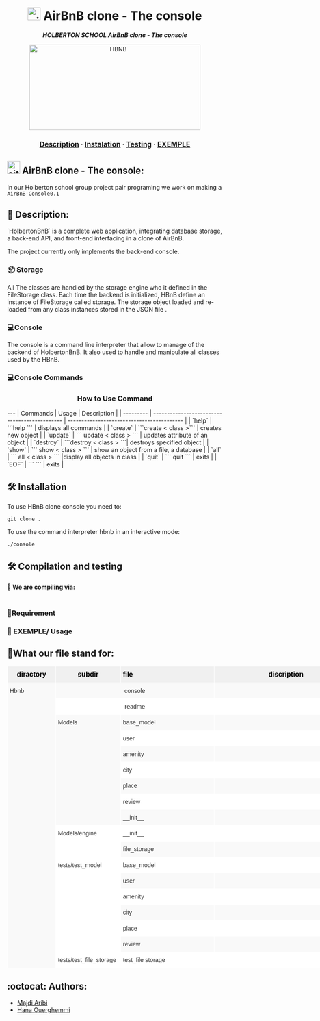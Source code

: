 <h1 align="center">
	<img alt="aitBnB" src="https://cdn.icon-icons.com/icons2/836/PNG/512/Airbnb_icon-icons.com_66791.png" height="30"/> AirBnB clone - The console
</h1>
<p align="center">
	<b><i>HOLBERTON SCHOOL AirBnB clone - The console</i></b><br>
</p>
<p align="center">
	<img alt="HBNB" src="https://holbertonintranet.s3.amazonaws.com/uploads/medias/2018/6/65f4a1dd9c51265f49d0.png?X-Amz-Algorithm=AWS4-HMAC-SHA256&X-Amz-Credential=AKIARDDGGGOU5BHMTQX4%2F20221012%2Fus-east-1%2Fs3%2Faws4_request&X-Amz-Date=20221012T183534Z&X-Amz-Expires=86400&X-Amz-SignedHeaders=host&X-Amz-Signature=eb102b2bc9818888486dd17244f5b35443a34e6a7b7faac74496db33c4e5c077" width ="400" height="200"/>

</p>
<h3 align="center">
	<a href="##Description">Description</a>
	<span> · </span>
	<a href="#Compilation-and-testing">Instalation</a>
	<span> · </span>
	<a href="#Compilation-and-testing">Testing</a>
	<span> · </span>
	<a href="#EXEMPLE">EXEMPLE</a>
</h3>

##   <img alt="aitBnB" src="https://cdn.icon-icons.com/icons2/836/PNG/512/Airbnb_icon-icons.com_66791.png" height="30"/> AirBnB clone - The console:

In our Holberton school group project pair programing we work on making a `AirBnB-Console0.1`

## 📖 Description: 
 
<p>
`HolbertonBnB` is a complete web application, integrating database storage, a back-end API, and front-end interfacing in a clone of AirBnB.

The project currently only implements the back-end console.
</p>

###  📦 Storage
All The classes are handled by the  storage engine who it defined in the FileStorage class.
Each time the backend is initialized, HBnB define an instance of FileStorage called storage. 
The storage object loaded and re-loaded from any class instances stored in the JSON file . 

###  💻Console 
The console is a command line interpreter that allow to manage of the backend of HolbertonBnB. It also used to handle and manipulate all classes used by the HBnB.

### 💻Console Commands

 <h3 align="center"> How to Use Command </h3>
---
| Commands | Usage | Description |
| --------- | --------------------------------------------- | ------------------------------------------ |
| `help` | ```help ``` | displays all commands |
| `create` | ```create < class >``` | creates new object |
| `update` | ``` update < class > <id> <attribute> <value>``` | updates attribute of an object |
| `destroy` | ```destroy < class > <id>```| destroys specified object |
| `show` | ``` show < class > <id> ``` | show an object from a file, a database |
| `all` | ``` all < class > ```  |display all objects in class |
| `quit` | ``` quit ``` | exits |
| `EOF` | ```  ``` | exits |
	
##  🛠️ Installation
To use HBnB clone console you need to:

```{r mon_bloc, echo = FALSE, WARNING = TRUE}
git clone .
```
To use the command interpreter hbnb in an interactive mode:
```{r mon_bloc, echo = FALSE, WARNING = TRUE}
./console
``` 

## 🛠️  Compilation and testing

#### 🔧 We are compiling via:
```{r mon_bloc, echo = FALSE, WARNING = TRUE}
```
###  📑Requirement

### 🎥 EXEMPLE/ Usage

## 📂What our file stand for:


<style type="text/css">
.tg  {border-collapse:collapse;border-color:#ccc;border-spacing:0;}
.tg td{background-color:#fff;border-color:#ccc;border-style:solid;border-width:1px;color:#333;
  font-family:Arial, sans-serif;font-size:14px;overflow:hidden;padding:10px 5px;word-break:normal;}
.tg th{background-color:#f0f0f0;border-color:#ccc;border-style:solid;border-width:1px;color:#333;
  font-family:Arial, sans-serif;font-size:14px;font-weight:normal;overflow:hidden;padding:10px 5px;word-break:normal;}
.tg .tg-oqs5{background-color:#f9f9f9;border-color:#ffffff;text-align:left;vertical-align:top}
.tg .tg-zg5n{border-color:#ffffff;color:#000000;font-size:16px;font-weight:bold;text-align:center;vertical-align:top}
.tg .tg-zylj{border-color:#ffffff;color:#000000;font-size:16px;font-weight:bold;text-align:left;vertical-align:top}
.tg .tg-vw9p{background-color:#f9f9f9;border-color:#ffffff;font-size:14px;text-align:left;vertical-align:top}
.tg .tg-dvqx{background-color:#f9f9f9;border-color:#ffffff;text-align:center;vertical-align:top}
.tg .tg-2t70{border-color:#ffffff;font-size:14px;text-align:center;vertical-align:top}
.tg .tg-ysfy{border-color:#ffffff;font-size:14px;text-align:left;vertical-align:top}
</style>
<table class="tg" style="undefined;table-layout: fixed; width: 821px">
<colgroup>
<col style="width: 113px">
<col style="width: 152px">
<col style="width: 219px">
<col style="width: 337px">
</colgroup>
<thead>
  <tr>
    <th class="tg-zg5n">diractory</th>
    <th class="tg-zg5n">subdir</th>
    <th class="tg-zylj">file</th>
    <th class="tg-zg5n">discription</th>
  </tr>
</thead>
<tbody>
  <tr>
    <td class="tg-vw9p" rowspan="18">Hbnb</td>
    <td class="tg-dvqx" colspan="2">console</td>
    <td class="tg-oqs5"></td>
  </tr>
  <tr>
    <td class="tg-2t70" colspan="2">readme</td>
    <td class="tg-ysfy"></td>
  </tr>
  <tr>
    <td class="tg-vw9p" rowspan="7">Models</td>
    <td class="tg-vw9p">base_model</td>
    <td class="tg-vw9p"></td>
  </tr>
  <tr>
    <td class="tg-ysfy">user</td>
    <td class="tg-ysfy"></td>
  </tr>
  <tr>
    <td class="tg-vw9p">amenity</td>
    <td class="tg-vw9p"></td>
  </tr>
  <tr>
    <td class="tg-ysfy">city</td>
    <td class="tg-ysfy"></td>
  </tr>
  <tr>
    <td class="tg-vw9p">place</td>
    <td class="tg-vw9p"></td>
  </tr>
  <tr>
    <td class="tg-ysfy">review</td>
    <td class="tg-ysfy"></td>
  </tr>
  <tr>
    <td class="tg-vw9p">__init__</td>
    <td class="tg-vw9p"></td>
  </tr>
  <tr>
    <td class="tg-ysfy" rowspan="2">Models/engine</td>
    <td class="tg-ysfy">__init__</td>
    <td class="tg-ysfy"></td>
  </tr>
  <tr>
    <td class="tg-vw9p">file_storage</td>
    <td class="tg-vw9p"></td>
  </tr>
  <tr>
    <td class="tg-ysfy" rowspan="6">tests/test_model</td>
    <td class="tg-ysfy">base_model</td>
    <td class="tg-ysfy"></td>
  </tr>
  <tr>
    <td class="tg-vw9p">user</td>
    <td class="tg-vw9p"></td>
  </tr>
  <tr>
    <td class="tg-ysfy">amenity</td>
    <td class="tg-ysfy"></td>
  </tr>
  <tr>
    <td class="tg-vw9p">city</td>
    <td class="tg-vw9p"></td>
  </tr>
  <tr>
    <td class="tg-ysfy">place</td>
    <td class="tg-ysfy"></td>
  </tr>
  <tr>
    <td class="tg-vw9p">review</td>
    <td class="tg-vw9p"></td>
  </tr>
  <tr>
    <td class="tg-ysfy">tests/test_file_storage</td>
    <td class="tg-ysfy">test_file storage</td>
    <td class="tg-ysfy"></td>
  </tr>
</tbody>
</table>
 
## :octocat: Authors:

* [Majdi Aribi](https://github.com/majdideveloper)
* [Hana Ouerghemmi](https://github.com/HanaOuerghemmi)
